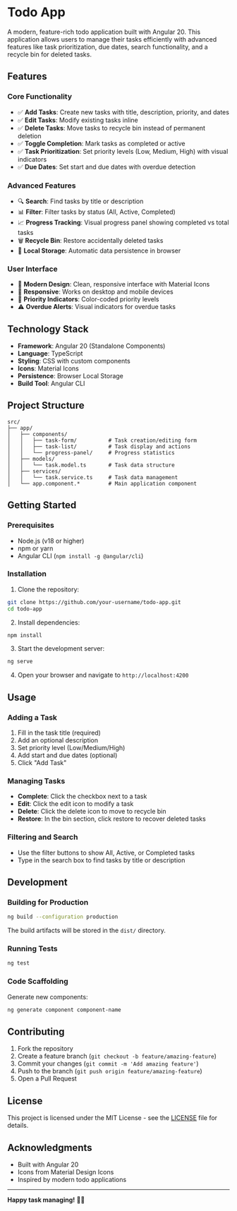 # Todo App

A modern, feature-rich todo application built with Angular 20. This application allows users to manage their tasks efficiently with advanced features like task prioritization, due dates, search functionality, and a recycle bin for deleted tasks.

## Features

### Core Functionality
- ✅ **Add Tasks**: Create new tasks with title, description, priority, and dates
- ✅ **Edit Tasks**: Modify existing tasks inline
- ✅ **Delete Tasks**: Move tasks to recycle bin instead of permanent deletion
- ✅ **Toggle Completion**: Mark tasks as completed or active
- ✅ **Task Prioritization**: Set priority levels (Low, Medium, High) with visual indicators
- ✅ **Due Dates**: Set start and due dates with overdue detection

### Advanced Features
- 🔍 **Search**: Find tasks by title or description
- 📊 **Filter**: Filter tasks by status (All, Active, Completed)
- 📈 **Progress Tracking**: Visual progress panel showing completed vs total tasks
- 🗑️ **Recycle Bin**: Restore accidentally deleted tasks
- 💾 **Local Storage**: Automatic data persistence in browser

### User Interface
- 🎨 **Modern Design**: Clean, responsive interface with Material Icons
- 📱 **Responsive**: Works on desktop and mobile devices
- 🌙 **Priority Indicators**: Color-coded priority levels
- ⚠️ **Overdue Alerts**: Visual indicators for overdue tasks

## Technology Stack

- **Framework**: Angular 20 (Standalone Components)
- **Language**: TypeScript
- **Styling**: CSS with custom components
- **Icons**: Material Icons
- **Persistence**: Browser Local Storage
- **Build Tool**: Angular CLI

## Project Structure

```
src/
├── app/
│   ├── components/
│   │   ├── task-form/          # Task creation/editing form
│   │   ├── task-list/          # Task display and actions
│   │   └── progress-panel/     # Progress statistics
│   ├── models/
│   │   └── task.model.ts       # Task data structure
│   ├── services/
│   │   └── task.service.ts     # Task data management
│   └── app.component.*         # Main application component
```

## Getting Started

### Prerequisites

- Node.js (v18 or higher)
- npm or yarn
- Angular CLI (`npm install -g @angular/cli`)

### Installation

1. Clone the repository:
```bash
git clone https://github.com/your-username/todo-app.git
cd todo-app
```

2. Install dependencies:
```bash
npm install
```

3. Start the development server:
```bash
ng serve
```

4. Open your browser and navigate to `http://localhost:4200`

## Usage

### Adding a Task
1. Fill in the task title (required)
2. Add an optional description
3. Set priority level (Low/Medium/High)
4. Add start and due dates (optional)
5. Click "Add Task"

### Managing Tasks
- **Complete**: Click the checkbox next to a task
- **Edit**: Click the edit icon to modify a task
- **Delete**: Click the delete icon to move to recycle bin
- **Restore**: In the bin section, click restore to recover deleted tasks

### Filtering and Search
- Use the filter buttons to show All, Active, or Completed tasks
- Type in the search box to find tasks by title or description

## Development

### Building for Production

```bash
ng build --configuration production
```

The build artifacts will be stored in the `dist/` directory.

### Running Tests

```bash
ng test
```

### Code Scaffolding

Generate new components:
```bash
ng generate component component-name
```

## Contributing

1. Fork the repository
2. Create a feature branch (`git checkout -b feature/amazing-feature`)
3. Commit your changes (`git commit -m 'Add amazing feature'`)
4. Push to the branch (`git push origin feature/amazing-feature`)
5. Open a Pull Request

## License

This project is licensed under the MIT License - see the [LICENSE](LICENSE) file for details.

## Acknowledgments

- Built with Angular 20
- Icons from Material Design Icons
- Inspired by modern todo applications

---

**Happy task managing!** 📝✨
